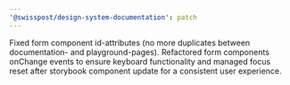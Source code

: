```yaml
---
'@swisspost/design-system-documentation': patch
---
```


Fixed form component id-attributes (no more duplicates between documentation- and playground-pages).
Refactored form components onChange events to ensure keyboard functionality and managed focus reset after storybook component update for a consistent user experience.
